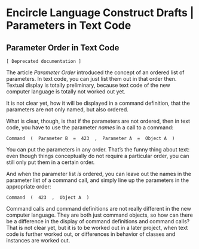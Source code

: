 ﻿Encircle Language Construct Drafts | Parameters in Text Code
============================================================

Parameter Order in Text Code
----------------------------

`[ Deprecated documentation ]`

The article *Parameter Order* introduced the concept of an ordered list of parameters. In text code, you can just list them out in that order then. Textual display is totally preliminary, because text code of the new computer language is totally not worked out yet.

It is not clear yet, how it will be displayed in a command definition, that the parameters are not only named, but also ordered.

What is clear, though, is that if the parameters are not ordered, then in text code, you have to use the parameter *names* in a call to a command:

```
Command  (  Parameter B  =  423  ,  Parameter A  =  Object A  )
```

You can put the parameters in any order. That’s the funny thing about text: even though things conceptually do not require a particular order, you can still only put them in a certain order.

And when the parameter list *is* ordered, you can leave out the names in the parameter list of a command call, and simply line up the parameters in the appropriate order:

```
Command  (  423  ,  Object A  )
```

Command calls and command definitions are not really different in the new computer language. They are both just command objects, so how can there be a difference in the display of command definitions and command calls? That is not clear yet, but it is to be worked out in a later project, when text code is further worked out, or differences in behavior of classes and instances are worked out.